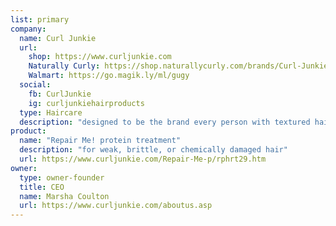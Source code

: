 ```yaml
---
list: primary
company:
  name: Curl Junkie
  url:
    shop: https://www.curljunkie.com
    Naturally Curly: https://shop.naturallycurly.com/brands/Curl-Junkie.html
    Walmart: https://go.magik.ly/ml/gugy
  social:
    fb: CurlJunkie
    ig: curljunkiehairproducts
  type: Haircare
  description: "designed to be the brand every person with textured hair can’t live without"
product:
  name: "Repair Me! protein treatment"
  description: "for weak, brittle, or chemically damaged hair"
  url: https://www.curljunkie.com/Repair-Me-p/rphrt29.htm
owner:
  type: owner-founder
  title: CEO
  name: Marsha Coulton
  url: https://www.curljunkie.com/aboutus.asp
---
```

